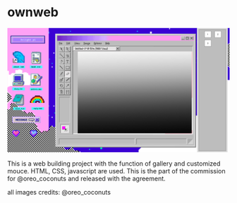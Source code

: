 # ownweb

![Demo](capture.png?raw=true "Demo")

This is a web building project with the function of gallery and customized mouce.
HTML, CSS, javascript are used. 
This is the part of the commission for @oreo_coconuts and released with the agreement. 

all images credits: @oreo_coconuts
